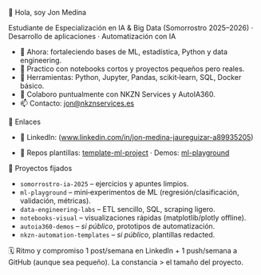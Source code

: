 👋 Hola, soy Jon Medina


Estudiante de Especialización en IA & Big Data (Somorrostro 2025–2026) · Desarrollo de aplicaciones · Automatización con IA


- 🔭 Ahora: fortaleciendo bases de ML, estadística, Python y data engineering.
- 🧪 Practico con notebooks cortos y proyectos pequeños pero reales.
- 🧰 Herramientas: Python, Jupyter, Pandas, scikit‑learn, SQL, Docker básico.
- 🤝 Colaboro puntualmente con NKZN Services y AutoIA360.
- 📫 Contacto: jon@nkznservices.es


🔗 Enlaces
- 💼 LinkedIn: (www.linkedin.com/in/jon-medina-jaureguizar-a89935205)
  
- 🧪 Repos plantillas: [template-ml-project](#) · Demos: [ml-playground](#)


 📌 Proyectos fijados
- `somorrostro-ia-2025` – ejercicios y apuntes limpios.
- `ml-playground` – mini‑experimentos de ML (regresión/clasificación, validación, métricas).
- `data-engineering-labs` – ETL sencillo, SQL, scraping ligero.
- `notebooks-visual` – visualizaciones rápidas (matplotlib/plotly offline).
- `autoia360-demos` – *si público*, prototipos de automatización.
- `nkzn-automation-templates` – *si público*, plantillas redacted.


 🗓️ Ritmo y compromiso
1 post/semana en LinkedIn + 1 push/semana a GitHub (aunque sea pequeño). La constancia > el tamaño del proyecto.
